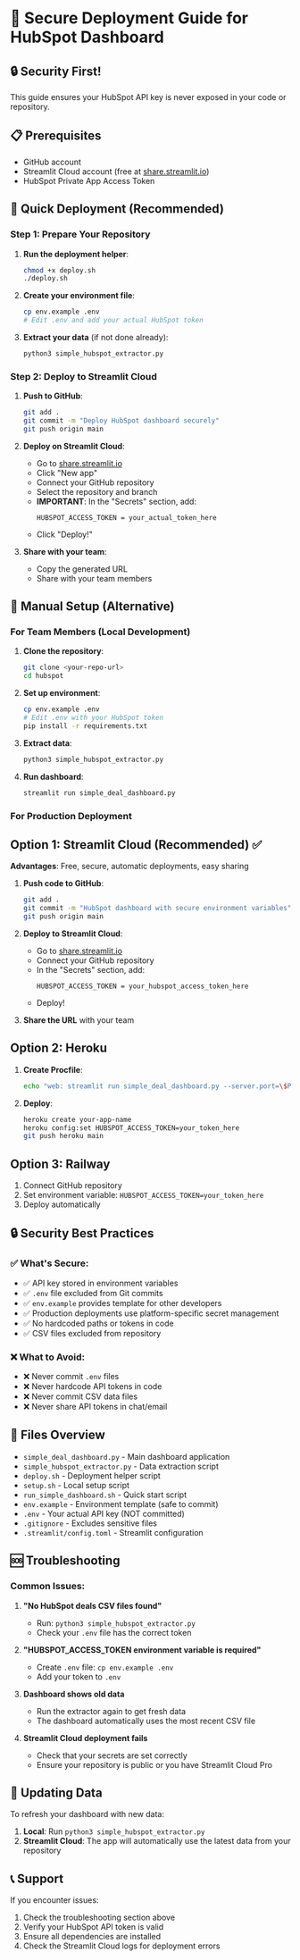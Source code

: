 # 🚀 Secure Deployment Guide for HubSpot Dashboard

## 🔒 Security First!

This guide ensures your HubSpot API key is never exposed in your code or repository.

## 📋 Prerequisites

- GitHub account
- Streamlit Cloud account (free at [share.streamlit.io](https://share.streamlit.io))
- HubSpot Private App Access Token

## 🚀 Quick Deployment (Recommended)

### Step 1: Prepare Your Repository

1. **Run the deployment helper**:
   ```bash
   chmod +x deploy.sh
   ./deploy.sh
   ```

2. **Create your environment file**:
   ```bash
   cp env.example .env
   # Edit .env and add your actual HubSpot token
   ```

3. **Extract your data** (if not done already):
   ```bash
   python3 simple_hubspot_extractor.py
   ```

### Step 2: Deploy to Streamlit Cloud

1. **Push to GitHub**:
   ```bash
   git add .
   git commit -m "Deploy HubSpot dashboard securely"
   git push origin main
   ```

2. **Deploy on Streamlit Cloud**:
   - Go to [share.streamlit.io](https://share.streamlit.io)
   - Click "New app"
   - Connect your GitHub repository
   - Select the repository and branch
   - **IMPORTANT**: In the "Secrets" section, add:
     ```
     HUBSPOT_ACCESS_TOKEN = your_actual_token_here
     ```
   - Click "Deploy!"

3. **Share with your team**:
   - Copy the generated URL
   - Share with your team members

## 🔧 Manual Setup (Alternative)

### For Team Members (Local Development)

1. **Clone the repository**:
   ```bash
   git clone <your-repo-url>
   cd hubspot
   ```

2. **Set up environment**:
   ```bash
   cp env.example .env
   # Edit .env with your HubSpot token
   pip install -r requirements.txt
   ```

3. **Extract data**:
   ```bash
   python3 simple_hubspot_extractor.py
   ```

4. **Run dashboard**:
   ```bash
   streamlit run simple_deal_dashboard.py
   ```

### For Production Deployment

## Option 1: Streamlit Cloud (Recommended) ✅

**Advantages**: Free, secure, automatic deployments, easy sharing

1. **Push code to GitHub**:
   ```bash
   git add .
   git commit -m "HubSpot dashboard with secure environment variables"
   git push origin main
   ```

2. **Deploy to Streamlit Cloud**:
   - Go to [share.streamlit.io](https://share.streamlit.io)
   - Connect your GitHub repository
   - In the "Secrets" section, add:
     ```
     HUBSPOT_ACCESS_TOKEN = your_hubspot_access_token_here
     ```
   - Deploy!

3. **Share the URL** with your team

## Option 2: Heroku

1. **Create Procfile**:
   ```bash
   echo "web: streamlit run simple_deal_dashboard.py --server.port=\$PORT --server.address=0.0.0.0" > Procfile
   ```

2. **Deploy**:
   ```bash
   heroku create your-app-name
   heroku config:set HUBSPOT_ACCESS_TOKEN=your_token_here
   git push heroku main
   ```

## Option 3: Railway

1. Connect GitHub repository
2. Set environment variable: `HUBSPOT_ACCESS_TOKEN=your_token_here`
3. Deploy automatically

## 🔒 Security Best Practices

### ✅ What's Secure:
- ✅ API key stored in environment variables
- ✅ `.env` file excluded from Git commits
- ✅ `env.example` provides template for other developers
- ✅ Production deployments use platform-specific secret management
- ✅ No hardcoded paths or tokens in code
- ✅ CSV files excluded from repository

### ❌ What to Avoid:
- ❌ Never commit `.env` files
- ❌ Never hardcode API tokens in code
- ❌ Never commit CSV data files
- ❌ Never share API tokens in chat/email

## 📁 Files Overview

- `simple_deal_dashboard.py` - Main dashboard application
- `simple_hubspot_extractor.py` - Data extraction script
- `deploy.sh` - Deployment helper script
- `setup.sh` - Local setup script
- `run_simple_dashboard.sh` - Quick start script
- `env.example` - Environment template (safe to commit)
- `.env` - Your actual API key (NOT committed)
- `.gitignore` - Excludes sensitive files
- `.streamlit/config.toml` - Streamlit configuration

## 🆘 Troubleshooting

### Common Issues:

1. **"No HubSpot deals CSV files found"**
   - Run: `python3 simple_hubspot_extractor.py`
   - Check your `.env` file has the correct token

2. **"HUBSPOT_ACCESS_TOKEN environment variable is required"**
   - Create `.env` file: `cp env.example .env`
   - Add your token to `.env`

3. **Dashboard shows old data**
   - Run the extractor again to get fresh data
   - The dashboard automatically uses the most recent CSV file

4. **Streamlit Cloud deployment fails**
   - Check that your secrets are set correctly
   - Ensure your repository is public or you have Streamlit Cloud Pro

## 🔄 Updating Data

To refresh your dashboard with new data:

1. **Local**: Run `python3 simple_hubspot_extractor.py`
2. **Streamlit Cloud**: The app will automatically use the latest data from your repository

## 📞 Support

If you encounter issues:
1. Check the troubleshooting section above
2. Verify your HubSpot API token is valid
3. Ensure all dependencies are installed
4. Check the Streamlit Cloud logs for deployment errors
